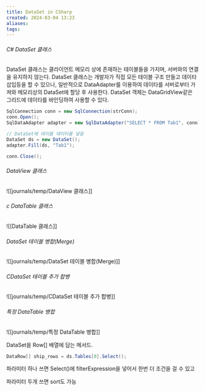 ```yaml
---
title: DataSet in CSharp
created: 2024-03-04 13:23
aliases: 
tags:
---
```

###### C# DataSet 클래스  
DataSet 클래스는 클라이언트 메모리 상에 존재하는 테이블들을 가지며, 서버와의 연결을 유지하지 않는다. 
DataSet 클래스는 개발자가 직접 모든 테이블 구조 만들고 데이타 삽입등을 할 수 있으나, 
일반적으로 DataAdapter를 이용하여 데이타를 서버로부터 가져와 메모리상의 DataSet에 할당 후 사용한다. 
DataSet 객체는 DataGridView같은 그리드에 데이타를 바인딩하여 사용할 수 있다.
```cs
SqlConnection conn = new SqlConnection(strConn);
conn.Open();
SqlDataAdapter adapter = new SqlDataAdapter("SELECT * FROM Tab1", conn);

// DataSet에 테이블 데이타를 넣음
DataSet ds = new DataSet();
adapter.Fill(ds, "Tab1");        

conn.Close();
```

###### DataView 클래스
![[journals/temp/DataView 클래스]]

###### c DataTable 클래스
![[DataTable 클래스]]

###### DataSet 테이블 병합(Merge)
![[journals/temp/DataSet 테이블 병합(Merge)]]


###### CDataSet 테이블 추가 합병
![[journals/temp/CDataSet 테이블 추가 합병]]

###### 특정 DataTable 병합
![[journals/temp/특정 DataTable 병합]]


DataSet을 Row[] 배열에 담는 메서드.
```cs
DataRow[] ship_rows = ds.Tables[0].Select();
```
파라미터 하나 쓰면 
Select()에 filterExpression을 넣어서 한번 더 조건을 걸 수 있고

파라미터 두개 쓰면 sort도 가능

